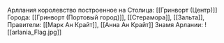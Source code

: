 Арллания королевство построенное на 
Столица:  [[Гринворт (Центр)]]
Города: [[Гринворт (Портовый город)]], [[Стерамора]], [[Зальта]], 
Правители: [[Марк Ан Крайт]], [[Анна Ан Крайт]]
Знамя Арлании:
![[arlania_Flag.jpg]]



